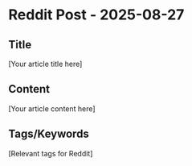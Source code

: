 # Reddit Post - 2025-08-27

## Title
[Your article title here]

## Content
[Your article content here]

## Tags/Keywords
[Relevant tags for Reddit]
